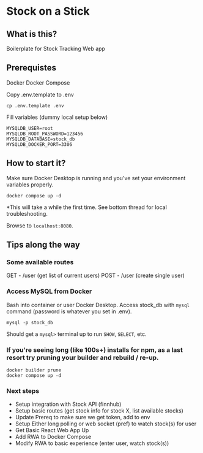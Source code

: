# Stock on a Stick

## What is this?

Boilerplate for Stock Tracking Web app

## Prerequistes 

Docker
Docker Compose

Copy .env.template to .env
```
cp .env.template .env
```

Fill variables (dummy local setup below)
```
MYSQLDB_USER=root
MYSQLDB_ROOT_PASSWORD=123456
MYSQLDB_DATABASE=stock_db
MYSQLDB_DOCKER_PORT=3306
```

## How to start it? 

Make sure Docker Desktop is running and you've set your environment variables properly.

```
docker compose up -d
```
*This will take a while the first time. See bottom thread for local troubleshooting.

Browse to `localhost:8080`.

## Tips along the way

### Some available routes
GET - /user (get list of current users)
POST - /user (create single user)

### Access MySQL from Docker
Bash into container or user Docker Desktop. Access stock_db with `mysql` command (password is whatever you set in .env).

```
mysql -p stock_db
```

Should get a `mysql>` terminal up to run `SHOW`, `SELECT`, etc.


### If you're seeing long (like 100s+) installs for npm, as a last resort try pruning your builder and rebuild / re-up.
```
docker builder prune
docker compose up -d
```

### Next steps
- Setup integration with Stock API (finnhub)
- Setup basic routes (get stock info for stock X, list available stocks)
- Update Prereq to make sure we get token, add to env
- Setup Either long polling or web socket (pref) to watch stock(s) for user
- Get Basic React Web App Up
- Add RWA to Docker Compose
- Modify RWA to basic experience (enter user, watch stock(s))